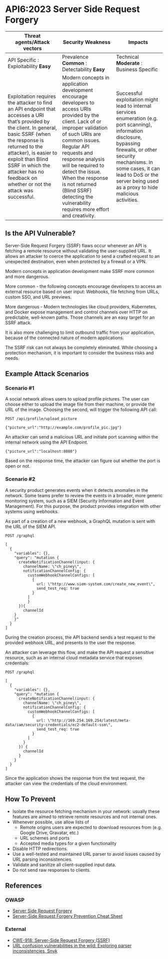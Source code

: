 API6:2023 Server Side Request Forgery
=====================================

| Threat agents/Attack vectors | Security Weakness | Impacts |
| - | - | - |
| API Specific : Exploitability **Easy** | Prevalence **Common** : Detectability **Easy** | Technical **Moderate** : Business Specific |
| Exploitation requires the attacker to find an API endpoint that accesses a URI that’s provided by the client. In general, basic SSRF (when the response is returned to the attacker), is easier to exploit than Blind SSRF in which the attacker has no feedback on whether or not the attack was successful. | Modern concepts in application development encourage developers to access URIs provided by the client. Lack of or improper validation of such URIs are common issues. Regular API requests and response analysis will be required to detect the issue. When the response is not returned (Blind SSRF) detecting the vulnerability requires more effort and creativity. | Successful exploitation might lead to internal services enumeration (e.g. port scanning), information disclosure, bypassing firewalls, or other security mechanisms. In some cases, it can lead to DoS or the server being used as a proxy to hide malicious activities. |

## Is the API Vulnerable?

Server-Side Request Forgery (SSRF) flaws occur whenever an API is fetching a
remote resource without validating the user-supplied URL. It allows an attacker
to coerce the application to send a crafted request to an unexpected
destination, even when protected by a firewall or a VPN.

Modern concepts in application development make SSRF more common and more
dangerous.

More common - the following concepts encourage developers to access an external
resource based on user input: Webhooks, file fetching from URLs, custom SSO,
and URL previews.

More dangerous - Modern technologies like cloud providers, Kubernetes, and
Docker expose management and control channels over HTTP on predictable,
well-known paths. Those channels are an easy target for an SSRF attack.


It is also more challenging to limit outbound traffic from your application,
because of the connected nature of modern applications.

The SSRF risk can not always be completely eliminated. While choosing a
protection mechanism, it is important to consider the business risks and needs.

## Example Attack Scenarios

### Scenario #1

A social network allows users to upload profile pictures. The user can choose
either to upload the image file from their machine, or provide the URL of the
image. Choosing the second, will trigger the following API call:

```
POST /api/profile/upload_picture

{"picture_url":"http://example.com/profile_pic.jpg"}
```

An attacker can send a malicious URL and initiate port scanning within the
internal network using the API Endpoint.

```
{"picture_url":"localhost:8080"}
```

Based on the response time, the attacker can figure out whether the port is
open or not.

### Scenario #2

A security product generates events when it detects anomalies in the network.
Some teams prefer to review the events in a broader, more generic monitoring
system, such as a SIEM (Security Information and Event Management). For this
purpose, the product provides integration with other systems using webhooks.

As part of a creation of a new webhook, a GraphQL mutation is sent with the URL
of the SIEM API.

```
POST /graphql

[
  {
    "variables": {},
    "query": "mutation {
      createNotificationChannel(input: {
        channelName: \"ch_piney\",
        notificationChannelConfig: {
          customWebhookChannelConfigs: [
            {
              url: \"http://www.siem-system.com/create_new_event\",
              send_test_req: true
            }
          ]
    	  }
  	  }){
    	channelId
  	}
	}"
  }
]

```

During the creation process, the API backend sends a test request to the
provided webhook URL, and presents to the user the response.

An attacker can leverage this flow, and make the API request a sensitive
resource, such as an internal cloud metadata service that exposes credentials:

```
POST /graphql

[
  {
    "variables": {},
    "query": "mutation {
      createNotificationChannel(input: {
        channelName: \"ch_piney\",
        notificationChannelConfig: {
          customWebhookChannelConfigs: [
            {
              url: \"http://169.254.169.254/latest/meta-data/iam/security-credentials/ec2-default-ssm\",
              send_test_req: true
            }
          ]
        }
      }) {
        channelId
      }
    }
  }
]
```

Since the application shows the response from the test request, the attacker
can view the credentials of the cloud environment.

## How To Prevent

* Isolate the resource fetching mechanism in your network: usually these
  features are aimed to retrieve remote resources and not internal ones.
* Whenever possible, use allow lists of
  * Remote origins users are expected to download resources from (e.g. Google
    Drive, Gravatar, etc.)
  * URL schemes and ports
  * Accepted media types for a given functionality
* Disable HTTP redirections.
* Use a well-tested and maintained URL parser to avoid issues caused by URL
  parsing inconsistencies.
* Validate and sanitize all client-supplied input data.
* Do not send raw responses to clients.

## References

### OWASP

* [Server Side Request Forgery][1]
* [Server-Side Request Forgery Prevention Cheat Sheet][2]

### External

* [CWE-918: Server-Side Request Forgery (SSRF)][3]
* [URL confusion vulnerabilities in the wild: Exploring parser inconsistencies,
   Snyk][4]

[1]: https://owasp.org/www-community/attacks/Server_Side_Request_Forgery
[2]: https://cheatsheetseries.owasp.org/cheatsheets/Server_Side_Request_Forgery_Prevention_Cheat_Sheet.html
[3]: https://cwe.mitre.org/data/definitions/918.html
[4]: https://snyk.io/blog/url-confusion-vulnerabilities/
